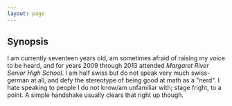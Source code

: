 ```yaml
---
layout: page
---
```


## Synopsis

I am currently <span id="age">seventeen</span> years old, am sometimes afraid of raising my voice to be heard, and for years <date>2009</date> through <date>2013</date> attended *Margaret River Senior High School*.
I am half swiss but do not speak very much swiss-german at all, and defy the stereotype of being good at math as a "nerd".
I hate speaking to people I do not know/am unfamiliar with; stage fright, to a point.
A simple handshake usually clears that right up though.
